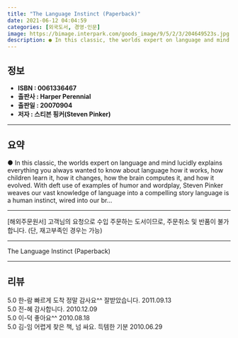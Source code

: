 ```yaml
---
title: "The Language Instinct (Paperback)"
date: 2021-06-12 04:04:59
categories: [외국도서, 경영-인문]
image: https://bimage.interpark.com/goods_image/9/5/2/3/204649523s.jpg
description: ● In this classic, the worlds expert on language and mind lucidly explains everything you always wanted to know about language how it works, how children learn
---
```


## **정보**

- **ISBN : 0061336467**
- **출판사 : Harper Perennial**
- **출판일 : 20070904**
- **저자 : 스티븐 핑커(Steven Pinker)**

------



## **요약**

●  In this classic, the worlds expert on language and mind lucidly explains everything you always wanted to know about language how it works, how children learn it, how it changes, how the brain computes it, and how it evolved. With deft use of examples of humor and wordplay, Steven Pinker weaves our vast knowledge of language into a compelling story language is a human instinct, wired into our br...

------

[해외주문원서] 고객님의 요청으로 수입 주문하는 도서이므로, 주문취소 및 반품이 불가합니다. (단, 재고부족인 경우는 가능)

------


The Language Instinct (Paperback) 

------


## **리뷰** 

5.0 한-람 빠르게 도착 정말 감사요^^ 잘받았습니다. 2011.09.13 <br/>5.0 전-혜 감사합니다. 2010.12.09 <br/>5.0 이-덕 좋아요^^ 2010.08.18 <br/>5.0 김-임 어렵게 찾은 책, 넘 싸요.  득템한 기분  2010.06.29 <br/>
